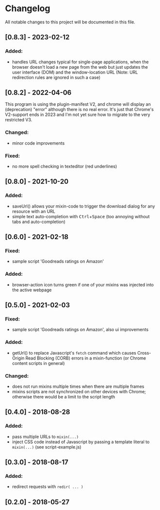 # Changelog

All notable changes to this project will be documented in this file.


## [0.8.3] - 2023-02-12
### Added:
- handles URL changes typical for single-page applications, 
  when the browser doesn't load a new page from the web
  but just updates the user interface (DOM) and the window-location URL
  (Note: URL redirection rules are ignored in such a case)


## [0.8.2] - 2022-04-06

This program is using the plugin-manifest V2,
and chrome will display an (deprecation) "error" although there is no real error.
It's just that Chrome's V2-support ends in 2023 and I'm not yet sure how to migrate to the very restricted V3.

### Changed:
- minor code improvements
### Fixed:
- no more spell checking in texteditor (red underlines)


## [0.8.0] - 2021-10-20
### Added:
- saveUrl() allows your mixin-code to trigger the download dialog for any resource with an URL
- simple text auto-completion with <kbd>Ctrl</kbd>+<kbd>Space</kbd> (too annoying without tabs and auto-completion)


## [0.6.0] - 2021-02-18
### Fixed:
- sample script 'Goodreads ratings on Amazon'

### Added:
- browser-action icon turns green if one of your mixins was injected into the active webpage


## [0.5.0] - 2021-02-03
### Fixed:
- sample script 'Goodreads ratings on Amazon', also ui improvements

### Added:
- getUrl() to replace Javascript's `fetch` command which causes Cross-Origin Read Blocking (CORB) errors in a mixin-function 
	(or Chrome content scripts in general)

### Changed:
- does not run mixins multiple times when there are multiple frames
- mixins scripts are not synchronized on other devices with Chrome; 
	otherwise there would be a limit to the script length


## [0.4.0] - 2018-08-28
### Added:

- pass multiple URLs to `mixin(...)`
- inject CSS code instead of Javascript by passing a template literal to `mixin(...)`
  (see script-example.js)


## [0.3.0] - 2018-08-17
### Added:

- redirect requests with `redir( ... )`


## [0.2.0] - 2018-05-27



